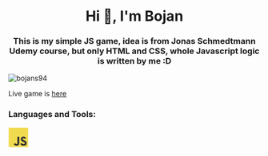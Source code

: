 <h1 align="center">Hi 👋, I'm Bojan</h1>
<h3 align="center">This is my simple JS game, idea is from Jonas Schmedtmann Udemy course, but only HTML and CSS, whole Javascript logic is written by me :D</h3>

<p align="left"> <img src="https://komarev.com/ghpvc/?username=bojans94&label=Profile%20views&color=0e75b6&style=flat" alt="bojans94" /> </p>

Live game is [here](https://numberguess-game.netlify.app/{target="_blank"})


<h3 align="left">Languages and Tools:</h3>
<p align="left"> <a href="https://developer.mozilla.org/en-US/docs/Web/JavaScript" target="_blank"> <img src="https://raw.githubusercontent.com/devicons/devicon/master/icons/javascript/javascript-original.svg" alt="javascript" width="40" height="40"/> </a> </p>
